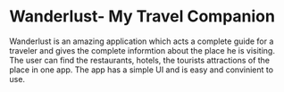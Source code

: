 # Wanderlust- My Travel Companion

Wanderlust is an amazing application which acts a complete guide for a traveler and gives the complete informtion about the place he is visiting.
The user can find the restaurants, hotels, the tourists attractions of the place in one app.
The app has a simple UI and is easy and convinient to use.


